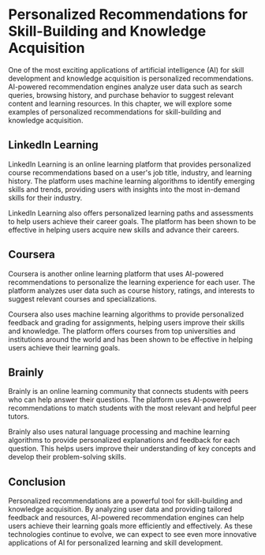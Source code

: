 # Personalized Recommendations for Skill-Building and Knowledge Acquisition

One of the most exciting applications of artificial intelligence (AI) for skill development and knowledge acquisition is personalized recommendations. AI-powered recommendation engines analyze user data such as search queries, browsing history, and purchase behavior to suggest relevant content and learning resources. In this chapter, we will explore some examples of personalized recommendations for skill-building and knowledge acquisition.

LinkedIn Learning
-----------------

LinkedIn Learning is an online learning platform that provides personalized course recommendations based on a user's job title, industry, and learning history. The platform uses machine learning algorithms to identify emerging skills and trends, providing users with insights into the most in-demand skills for their industry.

LinkedIn Learning also offers personalized learning paths and assessments to help users achieve their career goals. The platform has been shown to be effective in helping users acquire new skills and advance their careers.

Coursera
--------

Coursera is another online learning platform that uses AI-powered recommendations to personalize the learning experience for each user. The platform analyzes user data such as course history, ratings, and interests to suggest relevant courses and specializations.

Coursera also uses machine learning algorithms to provide personalized feedback and grading for assignments, helping users improve their skills and knowledge. The platform offers courses from top universities and institutions around the world and has been shown to be effective in helping users achieve their learning goals.

Brainly
-------

Brainly is an online learning community that connects students with peers who can help answer their questions. The platform uses AI-powered recommendations to match students with the most relevant and helpful peer tutors.

Brainly also uses natural language processing and machine learning algorithms to provide personalized explanations and feedback for each question. This helps users improve their understanding of key concepts and develop their problem-solving skills.

Conclusion
----------

Personalized recommendations are a powerful tool for skill-building and knowledge acquisition. By analyzing user data and providing tailored feedback and resources, AI-powered recommendation engines can help users achieve their learning goals more efficiently and effectively. As these technologies continue to evolve, we can expect to see even more innovative applications of AI for personalized learning and skill development.
